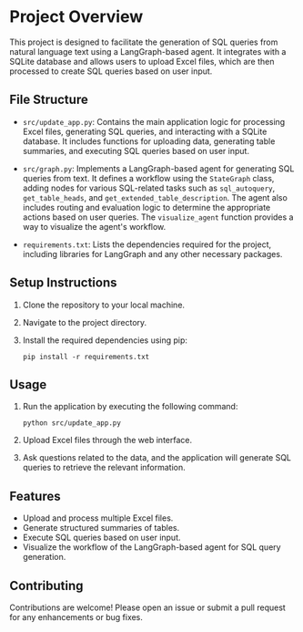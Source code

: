 # Project Overview

This project is designed to facilitate the generation of SQL queries from natural language text using a LangGraph-based agent. It integrates with a SQLite database and allows users to upload Excel files, which are then processed to create SQL queries based on user input.

## File Structure

- `src/update_app.py`: Contains the main application logic for processing Excel files, generating SQL queries, and interacting with a SQLite database. It includes functions for uploading data, generating table summaries, and executing SQL queries based on user input.

- `src/graph.py`: Implements a LangGraph-based agent for generating SQL queries from text. It defines a workflow using the `StateGraph` class, adding nodes for various SQL-related tasks such as `sql_autoquery`, `get_table_heads`, and `get_extended_table_description`. The agent also includes routing and evaluation logic to determine the appropriate actions based on user queries. The `visualize_agent` function provides a way to visualize the agent's workflow.

- `requirements.txt`: Lists the dependencies required for the project, including libraries for LangGraph and any other necessary packages.

## Setup Instructions

1. Clone the repository to your local machine.
2. Navigate to the project directory.
3. Install the required dependencies using pip:

   ```
   pip install -r requirements.txt
   ```

## Usage

1. Run the application by executing the following command:

   ```
   python src/update_app.py
   ```

2. Upload Excel files through the web interface.
3. Ask questions related to the data, and the application will generate SQL queries to retrieve the relevant information.

## Features

- Upload and process multiple Excel files.
- Generate structured summaries of tables.
- Execute SQL queries based on user input.
- Visualize the workflow of the LangGraph-based agent for SQL query generation.

## Contributing

Contributions are welcome! Please open an issue or submit a pull request for any enhancements or bug fixes.